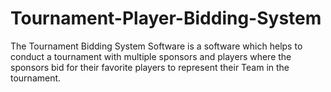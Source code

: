 # Tournament-Player-Bidding-System
The Tournament Bidding System Software  is a software which helps to conduct a tournament with multiple sponsors and players where the sponsors bid for their favorite players to represent their Team in the tournament.
